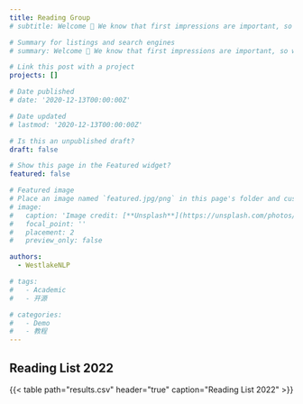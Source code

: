```yaml
---
title: Reading Group
# subtitle: Welcome 👋 We know that first impressions are important, so we've populated your new site with some initial content to help you get  familiar with everything in no time.

# Summary for listings and search engines
# summary: Welcome 👋 We know that first impressions are important, so we've populated your new site with some initial content to help you get  familiar with everything in no time.

# Link this post with a project
projects: []

# Date published
# date: '2020-12-13T00:00:00Z'

# Date updated
# lastmod: '2020-12-13T00:00:00Z'

# Is this an unpublished draft?
draft: false

# Show this page in the Featured widget?
featured: false

# Featured image
# Place an image named `featured.jpg/png` in this page's folder and customize its options here.
# image:
#   caption: 'Image credit: [**Unsplash**](https://unsplash.com/photos/CpkOjOcXdUY)'
#   focal_point: ''
#   placement: 2
#   preview_only: false

authors:
  - WestlakeNLP

# tags:
#   - Academic
#   - 开源

# categories:
#   - Demo
#   - 教程
---
```


## Reading List 2022

{{< table path="results.csv" header="true" caption="Reading List 2022" >}}